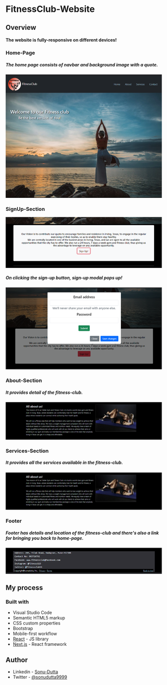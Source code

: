 # FitnessClub-Website

## Overview
#### The website is fully-responsive on different devices!

### Home-Page

##### The home page consists of navbar and background image with a quote. 

![](./design/home.png)

### SignUp-Section

![](./design/sign.png)
##### On clicking the sign-up button, sign-up modal pops up! 
![](./design/pop.png)

### About-Section
##### It provides detail of the fitness-club.

![](./design/about.png)

### Services-Section
##### It provides all the services available in the fitness-club.

![](./design/about.png)
### Footer
##### Footer has details and location of the fitness-club and there's also a link for bringing you back to home-page.

![](./design/footer.png)


## My process

### Built with

- Visual Studio Code
- Semantic HTML5 markup
- CSS custom properties
- Bootstrap
- Mobile-first workflow
- [React](https://reactjs.org/) - JS library
- [Next.js](https://nextjs.org/) - React framework

## Author

- Linkedin - [Sonu-Dutta](https://www.linkedin.com/in/sonu-dutta-6900b3218)
- Twitter - [@sonudutta9999](https://mobile.twitter.com/sonudutta9999)




